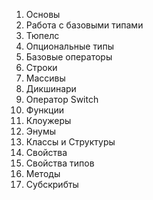 1. Основы
2. Работа с базовыми типами
3. Тюпелс
4. Опциональные типы
5. Базовые операторы
6. Строки
7. Массивы
8. Дикшинари
9. Оператор Switch
10. Функции
11. Клоужеры
12. Энумы
13. Классы и Структуры
14. Свойства
15. Свойства типов
16. Методы
17. Субскрибты
